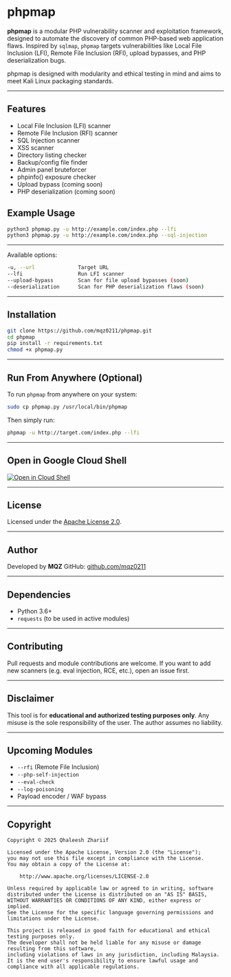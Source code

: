 # phpmap

**phpmap** is a modular PHP vulnerability scanner and exploitation framework, designed to automate the discovery of common PHP-based web application flaws. Inspired by `sqlmap`, `phpmap` targets vulnerabilities like Local File Inclusion (LFI), Remote File Inclusion (RFI), upload bypasses, and PHP deserialization bugs.

phpmap is designed with modularity and ethical testing in mind and aims to meet Kali Linux packaging standards.

---

## Features

- Local File Inclusion (LFI) scanner
- Remote File Inclusion (RFI) scanner
- SQL Injection scanner
- XSS scanner
- Directory listing checker
- Backup/config file finder
- Admin panel bruteforcer
- phpinfo() exposure checker
- Upload bypass (coming soon)
- PHP deserialization (coming soon)

## Example Usage

```bash
python3 phpmap.py -u http://example.com/index.php --lfi
python3 phpmap.py -u http://example.com/index.php --sql-injection
```
---
Available options:

```bash
-u, --url              Target URL
--lfi                  Run LFI scanner
--upload-bypass        Scan for file upload bypasses (soon)
--deserialization      Scan for PHP deserialization flaws (soon)
```

---

## Installation

```bash
git clone https://github.com/mqz0211/phpmap.git
cd phpmap
pip install -r requirements.txt
chmod +x phpmap.py
```

---

## Run From Anywhere (Optional)

To run `phpmap` from anywhere on your system:

```bash
sudo cp phpmap.py /usr/local/bin/phpmap
```

Then simply run:

```bash
phpmap -u http://target.com/index.php --lfi
```

---

## Open in Google Cloud Shell

[![Open in Cloud Shell](https://gstatic.com/cloudssh/images/open-btn.png)](https://ssh.cloud.google.com/cloudshell/editor?cloudshell_git_repo=https://github.com/mqz0211/phpmap&cloudshell_working_dir=phpmap)

---

## License

Licensed under the [Apache License 2.0](https://www.apache.org/licenses/LICENSE-2.0).

---

## Author

Developed by **MQZ**
GitHub: [github.com/mqz0211](https://github.com/mqz0211)

---

## Dependencies

* Python 3.6+
* `requests` (to be used in active modules)

---

## Contributing

Pull requests and module contributions are welcome. If you want to add new scanners (e.g. eval injection, RCE, etc.), open an issue first.

---

## Disclaimer

This tool is for **educational and authorized testing purposes only**. Any misuse is the sole responsibility of the user. The author assumes no liability.

---

## Upcoming Modules

* `--rfi` (Remote File Inclusion)
* `--php-self-injection`
* `--eval-check`
* `--log-poisoning`
* Payload encoder / WAF bypass

---

## Copyright

```
Copyright © 2025 Qhaleesh Zhariif

Licensed under the Apache License, Version 2.0 (the "License");
you may not use this file except in compliance with the License.
You may obtain a copy of the License at:

    http://www.apache.org/licenses/LICENSE-2.0

Unless required by applicable law or agreed to in writing, software
distributed under the License is distributed on an "AS IS" BASIS,
WITHOUT WARRANTIES OR CONDITIONS OF ANY KIND, either express or implied.
See the License for the specific language governing permissions and
limitations under the License.

This project is released in good faith for educational and ethical testing purposes only.
The developer shall not be held liable for any misuse or damage resulting from this software,
including violations of laws in any jurisdiction, including Malaysia.
It is the end user's responsibility to ensure lawful usage and compliance with all applicable regulations.
```

